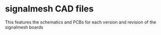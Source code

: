 # signalmesh CAD files
This features the schematics and PCBs for each version and revision of the
signalmesh boards
